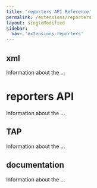 ```yaml
---
title: 'reporters API Reference'
permalink: /extensions/reporters
layout: singleModified
sidebar:
  nav: 'extensions-reporters'
---
```


## xml

Information about the ...

# reporters API

Information about the ...

## TAP

Information about the ...

## documentation

Information about the ...


